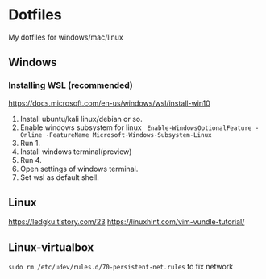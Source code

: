 # Dotfiles
My dotfiles for windows/mac/linux

## Windows
### Installing WSL (recommended)
https://docs.microsoft.com/en-us/windows/wsl/install-win10
1. Install ubuntu/kali linux/debian or so.
1. Enable windows subsystem for linux
``` Enable-WindowsOptionalFeature -Online -FeatureName Microsoft-Windows-Subsystem-Linux```
1. Run 1.
1. Install windows terminal(preview)
1. Run 4.
1. Open settings of windows terminal.
1. Set wsl as default shell.

## Linux
https://ledgku.tistory.com/23
https://linuxhint.com/vim-vundle-tutorial/

## Linux-virtualbox
```sudo rm /etc/udev/rules.d/70-persistent-net.rules``` to fix network
